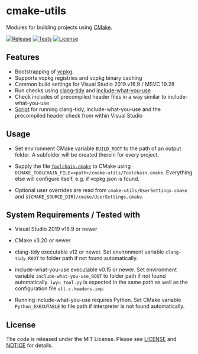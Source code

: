 # cmake-utils
Modules for building projects using [CMake](https://cmake.org/).

[![Release](https://img.shields.io/github/v/tag/mbeckh/cmake-utils?label=Release&style=flat-square)](https://github.com/mbeckh/cmake-utils/releases/)
[![Tests](https://img.shields.io/github/workflow/status/mbeckh/cmake-utils/build/master?label=Tests&logo=GitHub&style=flat-square)](https://github.com/mbeckh/cmake-utils/actions)
[![License](https://img.shields.io/github/license/mbeckh/cmake-utils?label=License&style=flat-square)](https://github.com/mbeckh/cmake-utils/blob/master/LICENSE)

## Features
-   Bootstrapping of [vcpkg](https://github.com/microsoft/vcpkg).
-   Supports vcpkg registries and vcpkg binary caching
-   Common build settings for Visual Studio 2019 v16.9 / MSVC 19.28
-   Run checks using [clang-tidy](https://clang.llvm.org/extra/clang-tidy/) and [include-what-you-use](https://include-what-you-use.org/)
-   Check includes of precompiled header files in a way similar to include-what-you-use
-   [Script](clang-tools/run-clang-tools.cmake) for running clang-tidy, include-what-you-use and the precompiled header check from within Visual Studio

## Usage
-   Set environment CMake variable `BUILD_ROOT` to the path of an output folder. A subfolder will be created therein for every project.

-   Supply the file [`Toolchain.cmake`](Toolchain.cmake) to CMake using `-DCMAKE_TOOLCHAIN_FILE=<path>/cmake-utils/Toolchain.cmake`.
    Everything else will configure itself, e.g. if vcpkg.json is found.

-   Optional user overrides are read from `cmake-utils/UserSettings.cmake` and `${CMAKE_SOURCE_DIR}/cmake/UserSettings.cmake`.

## System Requirements / Tested with
-   Visual Studio 2019 v16.9 or newer

-   CMake v3.20 or newer

-   clang-tidy executable v12 or newer. Set environment variable `clang-tidy_ROOT` to folder path if not found automatically.

-   include-what-you-use executable v0.15 or newer. Set environment variable `include-what-you-use_ROOT` to folder path if not found automatically.
    `iwyu_tool.py` is expected in the same path as well as the configuration file `stl.c.headers.imp`.

-   Running include-what-you-use requires Python. Set CMake variable `Python_EXECUTABLE` to file path if interpreter is not found automatically.
   
## License
The code is released under the MIT License. Please see [LICENSE](LICENSE) and [NOTICE](NOTICE) for details.
